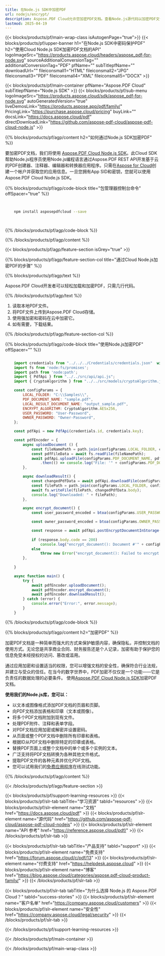 ```yaml
---
title: 在Node.js SDK中加密PDF
url: nodejs/encrypt/
description: Aspose.PDF Cloud允许您加密PDF文档。查看Node.js源代码以加密PDF文件。
lastmod: 2025-04-19
---
```


{{< blocks/products/pf/main-wrap-class isAutogenPage="true">}}
{{< blocks/products/pf/upper-banner h1="在Node.js SDK中密码保护PDF" h2="使用Cloud Node.js SDK加密PDF文档的API" logoImageSrc="https://products.aspose.cloud/headers/aspose_pdf-for-node.svg" sourceAdditionalConversionTag="" additionalConversionTag="PDF" pfName="" subTitlepfName="" downloadUrl="" fileiconsmall1="HTML" fileiconsmall2="JPG" fileiconsmall3="PDF" fileiconsmall4="XML" fileiconsmall5="DOCX" >}}

{{< blocks/products/pf/main-container pfName="Aspose.PDF Cloud" subTitlepfName="Node.js SDK" >}}
{{< blocks/products/pf/sub-menu logoImageSrc="https://products.aspose.cloud/sdk/aspose_pdf-for-node.svg"
autoGeneratedVersion="true"
liveDemosLink="https://products.aspose.app/pdf/family/" PricingLink="https://purchase.aspose.cloud/pricing" buyLink="" docsLink="https://docs.aspose.cloud/pdf"  directDownloadLink="https://github.com/aspose-pdf-cloud/aspose-pdf-cloud-node.js" >}}

{{% blocks/products/pf/agp/content h2="如何通过Node.js SDK加密PDF" %}}

要加密PDF文档，我们将使用
[Aspose.PDF Cloud Node.js SDK](https://products.aspose.cloud/pdf/nodejs/)。此Cloud SDK帮助Node.js程序员使用Node.js编程语言通过Aspose.PDF REST API开发基于云的PDF创建器、注释器、编辑器和转换器应用程序。只需在[Aspose for Cloud](https://dashboard.aspose.cloud/#/apps)创建一个帐户并获取您的应用信息。一旦您拥有App SID和密钥，您就可以使用Aspose.PDF Cloud Node.js SDK。

{{% blocks/products/pf/agp/code-block title="包管理器控制台命令" offSpacer="true" %}}

```bash

     
    npm install asposepdfcloud --save
     
     

```

{{% /blocks/products/pf/agp/code-block %}}

{{% /blocks/products/pf/agp/content %}}

{{< blocks/products/pf/agp/feature-section isGrey="true" >}}

{{% blocks/products/pf/agp/feature-section-col title="通过Cloud Node.js加密PDF的步骤" %}}

{{% blocks/products/pf/agp/text %}}

Aspose.PDF Cloud开发者可以轻松加载和加密PDF，只需几行代码。

{{% /blocks/products/pf/agp/text %}}

1. 读取本地PDF文件。
1. 将PDF文件上传到Aspose.PDF Cloud存储。
1. 使用强加密和密码在云中加密它。
1. 如有需要，下载结果。

{{% /blocks/products/pf/agp/feature-section-col %}}

{{% blocks/products/pf/agp/code-block title="使用Node.js加密PDF" offSpacer="" %}}

```js

    import credentials from "../../../Credentials/credentials.json"  with { type: "json" };    // json-file in this format: { "id": "*****", "key": "*******" }
    import fs from 'node:fs/promises';
    import path from 'node:path';
    import { PdfApi } from "../../src/api/api.js";
    import { CryptoAlgorithm } from "../../src/models/cryptoAlgorithm.js";

    const configParams = {
        LOCAL_FOLDER: "C:\\Samples\\",
        PDF_DOCUMENT_NAME: "sample.pdf",
        LOCAL_RESULT_DOCUMENT_NAME: "output_sample.pdf",
        ENCRYPT_ALGORITHM: CryptoAlgorithm.AESx256,
        USER_PASSWORD: "User-Password",
        OWNER_PASSWORD: "Owner-Password",
    };

    const pdfApi = new PdfApi(credentials.id, credentials.key);

    const pdfEncoder = {
        async uploadDocument () {
            const fileNamePath = path.join(configParams.LOCAL_FOLDER, configParams.PDF_DOCUMENT_NAME);
            const pdfFileData = await fs.readFile(fileNamePath);
            await pdfApi.uploadFile(configParams.PDF_DOCUMENT_NAME, pdfFileData)
                .then(() => console.log("File: '" + configParams.PDF_DOCUMENT_NAME +"' successfully uploaded."));
        },

        async downloadResult() {
            const changedPdfData = await pdfApi.downloadFile(configParams.PDF_DOCUMENT_NAME);
            const filePath = path.join(configParams.LOCAL_FOLDER, configParams.LOCAL_RESULT_DOCUMENT_NAME);
            await fs.writeFile(filePath, changedPdfData.body);
            console.log("Downloaded: " + filePath);
        },

        async encrypt_document() {
            const user_password_encoded = btoa(configParams.USER_PASSWORD)

            const owner_password_encoded = btoa(configParams.OWNER_PASSWORD)

            const response = await pdfApi.postEncryptDocumentInStorage(configParams.PDF_DOCUMENT_NAME, user_password_encoded, owner_password_encoded, configParams.ENCRYPT_ALGORITHM);
            
            if (response.body.code == 200)
                console.log("encrypt_document(): Document #'" + configParams.PDF_DOCUMENT_NAME + "' successfully encrypted.")
            else
                throw new Error("encrypt_document(): Failed to encrypt document #'" + configParams.PDF_DOCUMENT_NAME + "'. Response code: {" + response.code + "}")
        },
        
    }

    async function main() {
        try {
            await pdfEncoder.uploadDocument();
            await pdfEncoder.encrypt_document();
            await pdfEncoder.downloadResult();
        } catch (error) {
            console.error("Error:", error.message);
        }
    }
```

{{% /blocks/products/pf/agp/code-block %}}

{{% blocks/products/pf/agp/content h2="加密PDF" %}}

加密PDF文档是一种简单而强大的方式来保护敏感内容，确保隐私，并控制文档的使用方式。无论您是共享商业合同、财务报告还是个人记录，加密有助于保护您的信息免受未经授权的访问、篡改或滥用。

通过应用加密和设置适当的权限，您可以增强文档的安全性，确保符合行业法规，并建立与受众的信任。在当今的数字世界中，PDF加密不仅仅是一个功能——它是负责任的数据处理的必要条件。
使用[Aspose.PDF Cloud Node.js SDK](https://products.aspose.cloud/pdf/nodejs/)加密PDF文档。

**使用我们的Node.js库，您可以：**

+ 以文本或图像格式添加PDF文档的页眉和页脚。
+ 向PDF文档添加表格和印章（文本或图像）。
+ 将多个PDF文档附加到现有文件。
+ 处理PDF附件、注释和表单字段。
+ 对PDF文档应用加密或解密并设置密码。
+ 从页面或整个PDF文档中删除所有印章和表格。
+ 根据ID从PDF文档中删除特定的印章或表格。
+ 替换PDF页面上或整个文档中的单个或多个实例的文本。
+ 广泛支持将PDF文档转换为各种其他文件格式。
+ 提取PDF文件的各种元素并优化PDF文档。
+ 您可以试用我们的[免费应用程序](https://products.aspose.app/pdf/family/)在线测试功能。

{{% /blocks/products/pf/agp/content %}}

{{< /blocks/products/pf/agp/feature-section >}}

{{< blocks/products/pf/support-learning-resources >}}
{{< blocks/products/pf/slr-tab tabTitle="学习资源" tabId="resources" >}}
{{< blocks/products/pf/slr-element name="文档" href="https://docs.aspose.cloud/pdf" >}}
{{< blocks/products/pf/slr-element name="源代码" href="https://github.com/aspose-pdf-cloud/aspose-pdf-cloud-nodejs" >}}
{{< blocks/products/pf/slr-element name="API 参考" href="https://reference.aspose.cloud/pdf/" >}}
{{< /blocks/products/pf/slr-tab >}}

{{< blocks/products/pf/slr-tab tabTitle="产品支持" tabId="support" >}}
{{< blocks/products/pf/slr-element name="免费支持" href="https://forum.aspose.cloud/c/pdf/13" >}}
{{< blocks/products/pf/slr-element name="付费支持" href="https://helpdesk.aspose.cloud" >}}
{{< blocks/products/pf/slr-element name="博客" href="https://blog.aspose.cloud/categories/aspose.pdf-cloud-product-family/" >}}
{{< /blocks/products/pf/slr-tab >}}

{{< blocks/products/pf/slr-tab tabTitle="为什么选择 Node.js 的 Aspose.PDF Cloud？" tabId="success-stories" >}}
{{< blocks/products/pf/slr-element name="客户名单" href="https://company.aspose.cloud/customers" >}}
{{< blocks/products/pf/slr-element name="安全性" href="https://company.aspose.cloud/legal/security" >}}
{{< /blocks/products/pf/slr-tab >}}

{{< /blocks/products/pf/support-learning-resources >}}

<!-- aboutfile Ends -->

{{< /blocks/products/pf/main-container >}}

{{< /blocks/products/pf/main-wrap-class >}}



